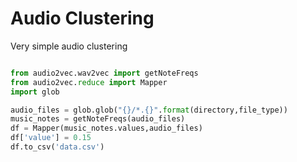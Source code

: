 # Audio Clustering 

Very simple audio clustering

```python

from audio2vec.wav2vec import getNoteFreqs
from audio2vec.reduce import Mapper
import glob

audio_files = glob.glob("{}/*.{}".format(directory,file_type))
music_notes = getNoteFreqs(audio_files)
df = Mapper(music_notes.values,audio_files)
df['value'] = 0.15
df.to_csv('data.csv')
	
```